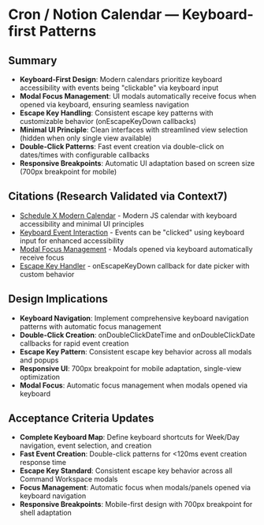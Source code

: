 # Cron / Notion Calendar — Keyboard-first Patterns

## Summary
- **Keyboard-First Design**: Modern calendars prioritize keyboard accessibility with events being "clickable" via keyboard input
- **Modal Focus Management**: UI modals automatically receive focus when opened via keyboard, ensuring seamless navigation
- **Escape Key Handling**: Consistent escape key patterns with customizable behavior (onEscapeKeyDown callbacks)
- **Minimal UI Principle**: Clean interfaces with streamlined view selection (hidden when only single view available)
- **Double-Click Patterns**: Fast event creation via double-click on dates/times with configurable callbacks
- **Responsive Breakpoints**: Automatic UI adaptation based on screen size (700px breakpoint for mobile)

## Citations (Research Validated via Context7)
- [Schedule X Modern Calendar](https://github.com/schedule-x/schedule-x) - Modern JS calendar with keyboard accessibility and minimal UI principles
- [Keyboard Event Interaction](https://github.com/schedule-x/schedule-x/blob/main/CHANGELOG.md#_snippet_14) - Events can be "clicked" using keyboard input for enhanced accessibility
- [Modal Focus Management](https://github.com/schedule-x/schedule-x/blob/main/CHANGELOG.md#_snippet_11) - Modals opened via keyboard automatically receive focus
- [Escape Key Handler](https://github.com/schedule-x/schedule-x/blob/main/packages/theme-default/CHANGELOG.md#_snippet_10) - onEscapeKeyDown callback for date picker with custom behavior

## Design Implications
- **Keyboard Navigation**: Implement comprehensive keyboard navigation patterns with automatic focus management
- **Double-Click Creation**: onDoubleClickDateTime and onDoubleClickDate callbacks for rapid event creation
- **Escape Key Pattern**: Consistent escape key behavior across all modals and popups
- **Responsive UI**: 700px breakpoint for mobile adaptation, single-view optimization
- **Modal Focus**: Automatic focus management when modals opened via keyboard

## Acceptance Criteria Updates
- **Complete Keyboard Map**: Define keyboard shortcuts for Week/Day navigation, event selection, and creation
- **Fast Event Creation**: Double-click patterns for <120ms event creation response time
- **Escape Key Standard**: Consistent escape key behavior across all Command Workspace modals
- **Focus Management**: Automatic focus when modals/panels opened via keyboard navigation
- **Responsive Breakpoints**: Mobile-first design with 700px breakpoint for shell adaptation
